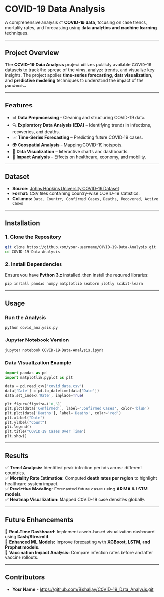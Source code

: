 # **COVID-19 Data Analysis**
A comprehensive analysis of **COVID-19 data**, focusing on case trends, mortality rates, and forecasting using **data analytics and machine learning** techniques.

---

## **Project Overview**
The **COVID-19 Data Analysis** project utilizes publicly available COVID-19 datasets to track the spread of the virus, analyze trends, and visualize key insights. The project applies **time-series forecasting**, **data visualization**, and **predictive modeling** techniques to understand the impact of the pandemic.

---

## **Features**
- 📊 **Data Preprocessing** – Cleaning and structuring COVID-19 data.
- 🔍 **Exploratory Data Analysis (EDA)** – Identifying trends in infections, recoveries, and deaths.
- 📈 **Time-Series Forecasting** – Predicting future COVID-19 cases.
- 🌍 **Geospatial Analysis** – Mapping COVID-19 hotspots.
- 📡 **Data Visualization** – Interactive charts and dashboards.
- 🏥 **Impact Analysis** – Effects on healthcare, economy, and mobility.

---

## **Dataset**
- **Source:** [Johns Hopkins University COVID-19 Dataset](https://github.com/CSSEGISandData/COVID-19)
- **Format:** CSV files containing country-wise COVID-19 statistics.
- **Columns:** `Date, Country, Confirmed Cases, Deaths, Recovered, Active Cases`

---

## **Installation**
### **1. Clone the Repository**
```bash
git clone https://github.com/your-username/COVID-19-Data-Analysis.git
cd COVID-19-Data-Analysis
```

### **2. Install Dependencies**
Ensure you have **Python 3.x** installed, then install the required libraries:
```bash
pip install pandas numpy matplotlib seaborn plotly scikit-learn
```

---

## **Usage**
### **Run the Analysis**
```bash
python covid_analysis.py
```

### **Jupyter Notebook Version**
```bash
jupyter notebook COVID-19-Data-Analysis.ipynb
```

### **Data Visualization Example**
```python
import pandas as pd
import matplotlib.pyplot as plt

data = pd.read_csv('covid_data.csv')
data['Date'] = pd.to_datetime(data['Date'])
data.set_index('Date', inplace=True)

plt.figure(figsize=(10,5))
plt.plot(data['Confirmed'], label='Confirmed Cases', color='blue')
plt.plot(data['Deaths'], label='Deaths', color='red')
plt.xlabel("Date")
plt.ylabel("Count")
plt.legend()
plt.title("COVID-19 Cases Over Time")
plt.show()
```

---

## **Results**
✅ **Trend Analysis:** Identified peak infection periods across different countries.  
✅ **Mortality Rate Estimation:** Computed **death rates per region** to highlight healthcare system impact.  
✅ **Predictive Modeling:** Forecasted future cases using **ARIMA & LSTM models**.  
✅ **Heatmap Visualization:** Mapped COVID-19 case densities globally.  

---

## **Future Enhancements**
🚀 **Real-Time Dashboard:** Implement a web-based visualization dashboard using **Dash/Streamlit**.  
🚀 **Enhanced ML Models:** Improve forecasting with **XGBoost, LSTM, and Prophet models**.  
🚀 **Vaccination Impact Analysis:** Compare infection rates before and after vaccine rollouts.  

---

## **Contributors**
- **Your Name** - https://github.com/Bishaljay/COVID-19_Data_Analysis.git
